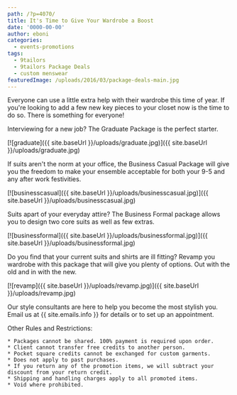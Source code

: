 ```yaml
---
path: /?p=4070/
title: It's Time to Give Your Wardrobe a Boost
date: '0000-00-00'
author: eboni
categories:
  - events-promotions
tags:
  - 9tailors
  - 9tailors Package Deals
  - custom menswear
featuredImage: /uploads/2016/03/package-deals-main.jpg
---
```

Everyone can use a little extra help with their wardrobe this time of year. If you're looking to add a few new key pieces to your closet now is the time to do so. There is something for everyone!

Interviewing for a new job? The Graduate Package is the perfect starter.

[![graduate]({{ site.baseUrl }}/uploads/graduate.jpg)]({{ site.baseUrl }}/uploads/graduate.jpg)

If suits aren't the norm at your office, the Business Casual Package will give you the freedom to make your ensemble acceptable for both your 9-5 and any after work festivities.

[![businesscasual]({{ site.baseUrl }}/uploads/businesscasual.jpg)]({{ site.baseUrl }}/uploads/businesscasual.jpg)

Suits apart of your everyday attire? The Business Formal package allows you to design two core suits as well as few extras.

[![businessformal]({{ site.baseUrl }}/uploads/businessformal.jpg)]({{ site.baseUrl }}/uploads/businessformal.jpg)

Do you find that your current suits and shirts are ill fitting? Revamp you wardrobe with this package that will give you plenty of options. Out with the old and in with the new.

[![revamp]({{ site.baseUrl }}/uploads/revamp.jpg)]({{ site.baseUrl }}/uploads/revamp.jpg)

Our style consultants are here to help you become the most stylish you. Email us at {{ site.emails.info }} for details or to set up an appointment.

Other Rules and Restrictions: 

	* Packages cannot be shared. 100% payment is required upon order. 
	* Client cannot transfer free credits to another person. 
	* Pocket square credits cannot be exchanged for custom garments.
	* Does not apply to past purchases. 
	* If you return any of the promotion items, we will subtract your discount from your return credit. 
	* Shipping and handling charges apply to all promoted items.
	* Void where prohibited.